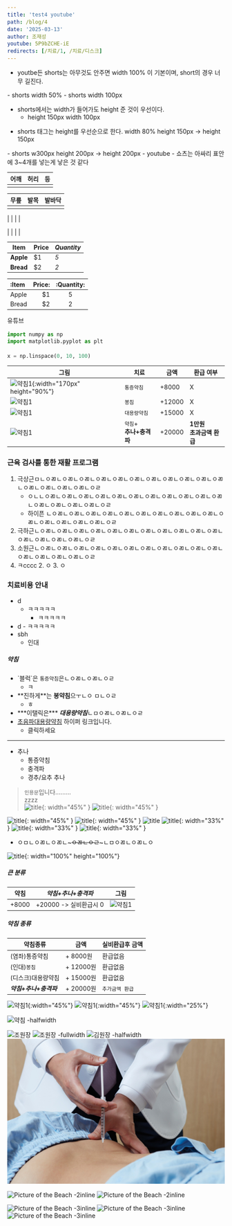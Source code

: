 ```yaml
---
title: 'test4 youtube'
path: /blog/4
date: '2025-03-13'
author: 조재성
youtube: 5P9bZCHE-iE
redirects: [/치료/1, /치료/디스크]
---
```

- youtbe든 shorts는 아무것도 안주면 width 100% 이 기본이며, short의 경우 너무 길진다.
<shorts id="5P9bZCHE-iE"/>
- shorts  width 50%
<shorts id="5P9bZCHE-iE" width="50%"/>
- shorts width 100px
<shorts id="5P9bZCHE-iE" width="100px"/>

- shorts에서는 width가 들어가도 height 준 것이 우선이다.
    - height 150px width 100px
<shorts id="5P9bZCHE-iE" height="150px" width="100px" />

- shorts 태그는 height를 우선순으로 한다. width 80% height 150px -> height 150px
<shorts id="5P9bZCHE-iE" width="80%" height="150px" />
  - shorts w300px height 200px -> height 200px 
    <shorts id="5P9bZCHE-iE" width="300px" height="200px" />
- youtube
<youtube id="5P9bZCHE-iE" width="50%"/>
<youtube id="5P9bZCHE-iE" width="100%"/>
- 쇼츠는 아싸리 표안에 3~4개를 넣는게 낳은 것 같다 


| 어깨                         | 허리                         | 등                          |
|----------------------------|----------------------------|----------------------------|
| <shorts id="bGU6G-F8Sfk"/> | <shorts id="9GCgfnwNXIY"/> | <shorts id="5P9bZCHE-iE"/> |


| 무릎                         | 발목                         | 발바닥                        |
|----------------------------|----------------------------|----------------------------|
| <shorts id="bGU6G-F8Sfk"/> | <shorts id="9GCgfnwNXIY"/> | <shorts id="sPTUnq4DAKc"/> |



| <shorts id="5P9bZCHE-iE"/> | <shorts id="9GCgfnwNXIY"/> | <shorts id="5P9bZCHE-iE"/> |

| <shorts id="5P9bZCHE-iE"/> | <shorts id="9GCgfnwNXIY"/> | <shorts id="5P9bZCHE-iE"/> |





| Item | Price | _Quantity_ |
|-----------------------------|----------------------------|----------------------------|
| **Apple** | $1 | _5_ |
| **Bread** | $2 | _2_ |

| :Item | Price: | :Quantity: |
|:------|-------:|:----------:|
| Apple |     $1 |     5      |
| Bread |     $2 |     2      |

유튜브

```python
import numpy as np
import matplotlib.pyplot as plt
    
x = np.linspace(0, 10, 100)
```


| 그림                                                                                                                                      | 치료                  | 금액     | **환급 여부**              |
|-----------------------------------------------------------------------------------------------------------------------------------------|-------|--------|------------------------|
| ![약침1](https://www.akomnews.com/data/editor/2304/20230403102343_48d9e6f1d2c1dca040f2b8f6f6abeb60_ymmw.jpg){:width="170px" height="90%"} | `통증약침`              | +8000  | X                      |
| ![약침1](https://www.akomnews.com/data/editor/2304/20230403102343_48d9e6f1d2c1dca040f2b8f6f6abeb60_ymmw.jpg)                              | `봉침`                | +12000 | X                      |
| ![약침1](https://www.akomnews.com/data/editor/2304/20230403102343_48d9e6f1d2c1dca040f2b8f6f6abeb60_ymmw.jpg)                              | `대용량약침`             | +15000 | X                      |
| ![약침1](https://www.akomnews.com/data/editor/2304/20230403102343_48d9e6f1d2c1dca040f2b8f6f6abeb60_ymmw.jpg)                              | `약침`+<br>**추나+충격파** | +20000 | **1만원**<br>**초과금액 환급** |


### 근육 검사를 통한 재활 프로그램
1. 극상근ㅁㄴㅇㄻㄴㅇㄻㄴㅇㄻㄴㅇㄻㄴㅇㄻㄴㅇㄻㄴㅇㄻㄴㅇㄻㄴㅇㄻㄴㅇㄻㄴㅇㄻㄴㅇㄻㄴㅇㄻㄴㅇㄻㄴㅇㄻㄴㅇㄹ
    - ㅇㄴㄴㅇㄻㄴㅇㄻㄴㅇㄻㄴㅇㄻㄴㅇㄻㄴㅇㄻㄴㅇㄻㄴㅇㄻㄴㅇㄻㄴㅇㄻㄴㅇㄻㄴㅇㄻㄴㅇㄻㄴㅇㄻㄴㅇㄻㄴㅇㄹ
    - 하이픈 ㄴㅇㄻㄴㅇㄻㄴㅇㄻㄴㅇㄻㄴㅇㄻㄴㅇㄻㄴㅇㄻㄴㅇㄻㄴㅇㄻㄴㅇㄻㄴㅇㄻㄴㅇㄻㄴㅇㄻㄴㅇㄻㄴㅇㄻㄴㅇㄹ
2. 극하근ㄴㅇㄻㄴㅇㄻㄴㅇㄻㄴㅇㄻㄴㅇㄻㄴㅇㄻㄴㅇㄻㄴㅇㄻㄴㅇㄻㄴㅇㄻㄴㅇㄻㄴㅇㄻㄴㅇㄻㄴㅇㄻㄴㅇㄻㄴㅇㄹ
3. 소원근ㄴㅇㄻㄴㅇㄻㄴㅇㄻㄴㅇㄻㄴㅇㄻㄴㅇㄻㄴㅇㄻㄴㅇㄻㄴㅇㄻㄴㅇㄻㄴㅇㄻㄴㅇㄻㄴㅇㄻㄴㅇㄻㄴㅇㄻㄴㅇㄹ
1. ㅋcccc
    2. ㅇ
         3. ㅇ  
### 치료비용 안내

- d
    - ㅋㅋㅋㅋㅋ 
        - ㅋㅋㅋㅋㅋ 
- d
        - ㅋㅋㅋㅋㅋ 
- sbh
    - 인대 

##### 약침
- \`블럭\`은 `통증약침`은ㄴㅇㄻㄴㅇㄻㄴㅇㄹ
    - ㅋ     
- \*\*진하게\*\*는 **봉약침**으ㅜㄴㅇ ㅁㄴㅇㄹ
    - ㅎ    
- \*\*\*이탤릭은\*\*\* ***대용량약침***ㄴㅁㅇㄻㄴㅇㄻㄴㅇㄹ
- [초음파대용량약침](http://www.naver.com) 하이퍼 링크입니다.
    - 클릭하세요
  
---

- 추나
    - 통증약침
    - 충격파
    - 경추/요추 추나

> `인용문`입니다.........<br>
> zzzz<br>
> ![title](조원장_증명사진.png){: width="45%" }
> ![title](조원장_증명사진.png){: width="45%" }

![title](조원장_증명사진.png){: width="45%" }
![title](조원장_증명사진.png){: width="45%" }
![title](조원장_증명사진.png)
![title](조원장_증명사진.png){: width="33%" }
![title](조원장_증명사진.png){: width="33%" }
![title](조원장_증명사진.png){: width="33%" }



- ㅇㅁㄴㅇㄻㄴㅇㄻㄴ~~~ㅇㄻㄴㅇㄹ~~~ㄴㅁㅇㄻㄴㅇㄻㄴㅇ

![title](조원장_증명사진.png){: width="100%" height="100%"}

##### 큰 분류
| **약침**    | ***약침+추나+충격파***   | 그림                                                                                                                       |
|-------|-------------------|--------------------------------------------------------------------------------------------------------------------------|
| +8000 | +20000 -> 실비환급시 0 | ![약침1](https://www.akomnews.com/data/editor/2304/20230403102343_48d9e6f1d2c1dca040f2b8f6f6abeb60_ymmw.jpg) |

##### 약침 종류

| 약침종류            | 금액       | 실비환급후 금액 |
|-----------------|----------|----------|
| (염좌)통증약침        | + 8000원  | 환급없음     |
| (인대)`봉침`        | + 12000원 | 환급없음     |
| (디스크)대용량약침      | + 15000원 | 환급없음     |
| ***약침+추나+충격파*** | + 20000원 | `추가금액 환급`  |

![약침1](https://www.akomnews.com/data/editor/2304/20230403102343_48d9e6f1d2c1dca040f2b8f6f6abeb60_ymmw.jpg){:width="45%"}
![약침1](https://www.akomnews.com/data/editor/2304/20230403102343_48d9e6f1d2c1dca040f2b8f6f6abeb60_ymmw.jpg){:width="45%"}
![약침1](https://www.akomnews.com/data/editor/2304/20230403102343_48d9e6f1d2c1dca040f2b8f6f6abeb60_ymmw.jpg){:width="25%"}

![약침 -halfwidth](https://www.akomnews.com/data/editor/2304/20230403102343_48d9e6f1d2c1dca040f2b8f6f6abeb60_ymmw.jpg)

![조원장](조원장_증명사진.png)
![조원장 -fullwidth](조원장_증명사진.png)
![김원장 -halfwidth](https://front.chojaeseong.com/images/png/profile/main/01.png)
![img.png](img.png)

![Picture of the Beach -2inline](조원장_증명사진.png)
![Picture of the Beach -2inline](조원장_증명사진.png)

![Picture of the Beach -3inline](조원장_증명사진.png)
![Picture of the Beach -3inline](조원장_증명사진.png)
![Picture of the Beach -3inline](조원장_증명사진.png)
